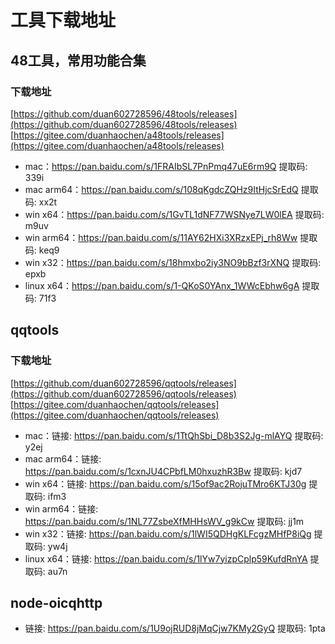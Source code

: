 # 工具下载地址

## 48工具，常用功能合集

### 下载地址
[https://github.com/duan602728596/48tools/releases](https://github.com/duan602728596/48tools/releases)   
[https://gitee.com/duanhaochen/a48tools/releases](https://gitee.com/duanhaochen/a48tools/releases)
* mac：https://pan.baidu.com/s/1FRAIbSL7PnPmq47uE6rm9Q 提取码: 339i
* mac arm64：https://pan.baidu.com/s/108qKgdcZQHz9ItHjcSrEdQ 提取码: xx2t
* win x64：https://pan.baidu.com/s/1GvTL1dNF77WSNye7LW0lEA 提取码: m9uv
* win arm64：https://pan.baidu.com/s/11AY62HXi3XRzxEPj_rh8Ww 提取码: keq9
* win x32：https://pan.baidu.com/s/18hmxbo2iy3NO9bBzf3rXNQ 提取码: epxb
* linux x64：https://pan.baidu.com/s/1-QKoS0YAnx_1WWcEbhw6gA 提取码: 71f3

## qqtools

### 下载地址
[https://github.com/duan602728596/qqtools/releases](https://github.com/duan602728596/qqtools/releases)   
[https://gitee.com/duanhaochen/qqtools/releases](https://gitee.com/duanhaochen/qqtools/releases)
* mac：链接: https://pan.baidu.com/s/1TtQhSbi_D8b3S2Jg-mlAYQ 提取码: y2ej
* mac arm64：链接: https://pan.baidu.com/s/1cxnJU4CPbfLM0hxuzhR3Bw 提取码: kjd7
* win x64：链接: https://pan.baidu.com/s/15of9ac2RojuTMro6KTJ30g 提取码: ifm3
* win arm64：链接: https://pan.baidu.com/s/1NL77ZsbeXfMHHsWV_g9kCw 提取码: jj1m
* win x32：链接: https://pan.baidu.com/s/1lWI5QDHgKLFcgzMHfP8iQg 提取码: yw4j
* linux x64：链接: https://pan.baidu.com/s/1lYw7yizpCplp59KufdRnYA 提取码: au7n

## node-oicqhttp

* 链接: https://pan.baidu.com/s/1U9ojRUD8jMqCjw7KMy2GyQ 提取码: 1pta
